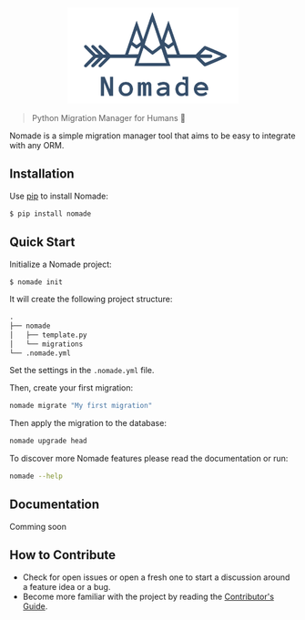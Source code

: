 <p align="center">
  <img src="https://github.com/kelvins/nomade/blob/master/artwork/logo.svg" alt="Nomade Logo" title="Nomade Logo" width="300" height="169" />
</p>

> Python Migration Manager for Humans :camel:

Nomade is a simple migration manager tool that aims to be easy to integrate with any ORM.

## Installation

Use [pip](https://pip.pypa.io/en/stable/installing/) to install Nomade:

```bash
$ pip install nomade
```

## Quick Start

Initialize a Nomade project:

```bash
$ nomade init
```

It will create the following project structure:

```
.
├── nomade
│   ├── template.py
│   └── migrations
└── .nomade.yml
```

Set the settings in the `.nomade.yml` file.

Then, create your first migration:

```bash
nomade migrate "My first migration"
```

Then apply the migration to the database:

```bash
nomade upgrade head
```

To discover more Nomade features please read the documentation or run:

```bash
nomade --help
```

## Documentation

Comming soon

## How to Contribute

- Check for open issues or open a fresh one to start a discussion around a feature idea or a bug.
- Become more familiar with the project by reading the [Contributor's Guide](CONTRIBUTING.rst).
